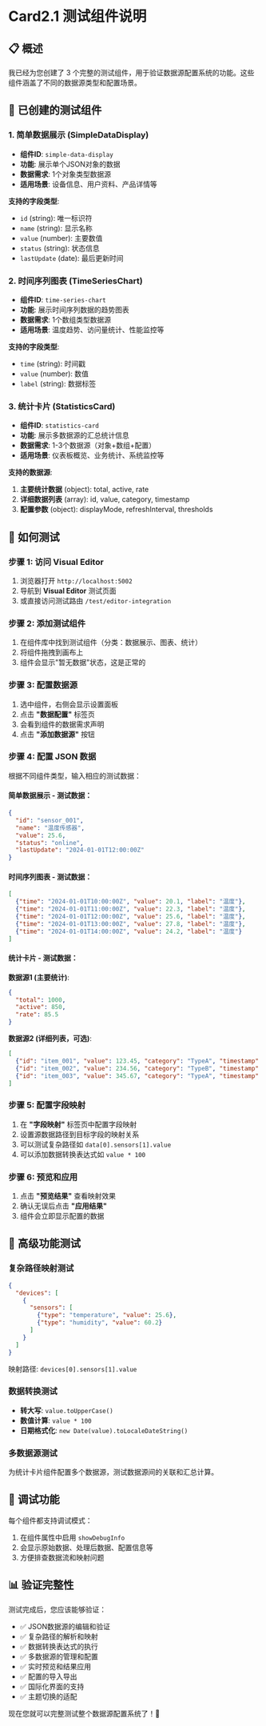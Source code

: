 # Card2.1 测试组件说明

## 📋 概述

我已经为您创建了 3 个完整的测试组件，用于验证数据源配置系统的功能。这些组件涵盖了不同的数据源类型和配置场景。

## 🧩 已创建的测试组件

### 1. 简单数据展示 (SimpleDataDisplay)
- **组件ID**: `simple-data-display`
- **功能**: 展示单个JSON对象的数据
- **数据需求**: 1个对象类型数据源
- **适用场景**: 设备信息、用户资料、产品详情等

**支持的字段类型**:
- `id` (string): 唯一标识符
- `name` (string): 显示名称  
- `value` (number): 主要数值
- `status` (string): 状态信息
- `lastUpdate` (date): 最后更新时间

### 2. 时间序列图表 (TimeSeriesChart)
- **组件ID**: `time-series-chart`
- **功能**: 展示时间序列数据的趋势图表
- **数据需求**: 1个数组类型数据源
- **适用场景**: 温度趋势、访问量统计、性能监控等

**支持的字段类型**:
- `time` (string): 时间戳
- `value` (number): 数值
- `label` (string): 数据标签

### 3. 统计卡片 (StatisticsCard)  
- **组件ID**: `statistics-card`
- **功能**: 展示多数据源的汇总统计信息
- **数据需求**: 1-3个数据源（对象+数组+配置）
- **适用场景**: 仪表板概览、业务统计、系统监控等

**支持的数据源**:
1. **主要统计数据** (object): total, active, rate
2. **详细数据列表** (array): id, value, category, timestamp  
3. **配置参数** (object): displayMode, refreshInterval, thresholds

## 🚀 如何测试

### 步骤 1: 访问 Visual Editor
1. 浏览器打开 `http://localhost:5002`
2. 导航到 **Visual Editor** 测试页面
3. 或直接访问测试路由 `/test/editor-integration`

### 步骤 2: 添加测试组件
1. 在组件库中找到测试组件（分类：数据展示、图表、统计）
2. 将组件拖拽到画布上
3. 组件会显示"暂无数据"状态，这是正常的

### 步骤 3: 配置数据源
1. 选中组件，右侧会显示设置面板
2. 点击 **"数据配置"** 标签页
3. 会看到组件的数据需求声明
4. 点击 **"添加数据源"** 按钮

### 步骤 4: 配置 JSON 数据
根据不同组件类型，输入相应的测试数据：

#### 简单数据展示 - 测试数据：
```json
{
  "id": "sensor_001",
  "name": "温度传感器",
  "value": 25.6,
  "status": "online",
  "lastUpdate": "2024-01-01T12:00:00Z"
}
```

#### 时间序列图表 - 测试数据：
```json
[
  {"time": "2024-01-01T10:00:00Z", "value": 20.1, "label": "温度"},
  {"time": "2024-01-01T11:00:00Z", "value": 22.3, "label": "温度"},
  {"time": "2024-01-01T12:00:00Z", "value": 25.6, "label": "温度"},
  {"time": "2024-01-01T13:00:00Z", "value": 27.8, "label": "温度"},
  {"time": "2024-01-01T14:00:00Z", "value": 24.2, "label": "温度"}
]
```

#### 统计卡片 - 测试数据：

**数据源1 (主要统计)**:
```json
{
  "total": 1000,
  "active": 850,
  "rate": 85.5
}
```

**数据源2 (详细列表，可选)**:
```json
[
  {"id": "item_001", "value": 123.45, "category": "TypeA", "timestamp": "2024-01-01T10:00:00Z"},
  {"id": "item_002", "value": 234.56, "category": "TypeB", "timestamp": "2024-01-01T11:00:00Z"},
  {"id": "item_003", "value": 345.67, "category": "TypeA", "timestamp": "2024-01-01T12:00:00Z"}
]
```

### 步骤 5: 配置字段映射
1. 在 **"字段映射"** 标签页中配置字段映射
2. 设置源数据路径到目标字段的映射关系
3. 可以测试复杂路径如 `data[0].sensors[1].value`
4. 可以添加数据转换表达式如 `value * 100`

### 步骤 6: 预览和应用
1. 点击 **"预览结果"** 查看映射效果
2. 确认无误后点击 **"应用结果"**
3. 组件会立即显示配置的数据

## 🔧 高级功能测试

### 复杂路径映射测试
```json
{
  "devices": [
    {
      "sensors": [
        {"type": "temperature", "value": 25.6},
        {"type": "humidity", "value": 60.2}
      ]
    }
  ]
}
```

映射路径: `devices[0].sensors[1].value`

### 数据转换测试
- **转大写**: `value.toUpperCase()`
- **数值计算**: `value * 100`
- **日期格式化**: `new Date(value).toLocaleDateString()`

### 多数据源测试
为统计卡片组件配置多个数据源，测试数据源间的关联和汇总计算。

## 🐛 调试功能

每个组件都支持调试模式：
1. 在组件属性中启用 `showDebugInfo`
2. 会显示原始数据、处理后数据、配置信息等
3. 方便排查数据流和映射问题

## 📊 验证完整性

测试完成后，您应该能够验证：
- ✅ JSON数据源的编辑和验证
- ✅ 复杂路径的解析和映射  
- ✅ 数据转换表达式的执行
- ✅ 多数据源的管理和配置
- ✅ 实时预览和结果应用
- ✅ 配置的导入导出
- ✅ 国际化界面的支持
- ✅ 主题切换的适配

现在您就可以完整测试整个数据源配置系统了！🎉